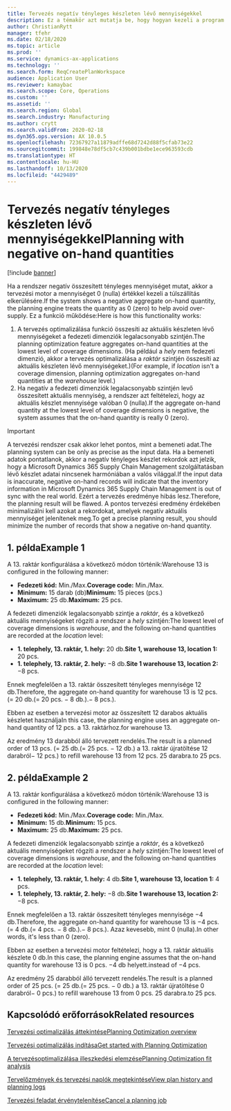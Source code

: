 ```yaml
---
title: Tervezés negatív tényleges készleten lévő mennyiségekkel
description: Ez a témakör azt mutatja be, hogy hogyan kezeli a program a negatív aktuális készletet a tervezés optimalizálása során.
author: ChristianRytt
manager: tfehr
ms.date: 02/18/2020
ms.topic: article
ms.prod: ''
ms.service: dynamics-ax-applications
ms.technology: ''
ms.search.form: ReqCreatePlanWorkspace
audience: Application User
ms.reviewer: kamaybac
ms.search.scope: Core, Operations
ms.custom: ''
ms.assetid: ''
ms.search.region: Global
ms.search.industry: Manufacturing
ms.author: crytt
ms.search.validFrom: 2020-02-18
ms.dyn365.ops.version: AX 10.0.5
ms.openlocfilehash: 72367927a11879adffe68d7242d88f5cfab73e22
ms.sourcegitcommit: 199848e78df5cb7c439b001bdbe1ece963593cdb
ms.translationtype: HT
ms.contentlocale: hu-HU
ms.lasthandoff: 10/13/2020
ms.locfileid: "4429489"
---
```

# <a name="planning-with-negative-on-hand-quantities"></a><span data-ttu-id="5893e-103">Tervezés negatív tényleges készleten lévő mennyiségekkel</span><span class="sxs-lookup"><span data-stu-id="5893e-103">Planning with negative on-hand quantities</span></span>

[!include [banner](../../includes/banner.md)]

<span data-ttu-id="5893e-104">Ha a rendszer negatív összesített tényleges mennyiséget mutat, akkor a tervezési motor a mennyiséget 0 (nulla) értékkel kezeli a túlszállítás elkerülésére.</span><span class="sxs-lookup"><span data-stu-id="5893e-104">If the system shows a negative aggregate on-hand quantity, the planning engine treats the quantity as 0 (zero) to help avoid over-supply.</span></span> <span data-ttu-id="5893e-105">Ez a funkció működése:</span><span class="sxs-lookup"><span data-stu-id="5893e-105">Here is how this functionality works:</span></span>

1. <span data-ttu-id="5893e-106">A tervezés optimalizálása funkció összesíti az aktuális készleten lévő mennyiségeket a fedezeti dimenziók legalacsonyabb szintjén.</span><span class="sxs-lookup"><span data-stu-id="5893e-106">The planning optimization feature aggregates on-hand quantities at the lowest level of coverage dimensions.</span></span> <span data-ttu-id="5893e-107">(Ha például a *hely* nem fedezeti dimenzió, akkor a tervezés optimalizálása a *raktár* szintjén összesíti az aktuális készleten lévő mennyiségeket.)</span><span class="sxs-lookup"><span data-stu-id="5893e-107">(For example, if *location* isn't a coverage dimension, planning optimization aggregates on-hand quantities at the *warehouse* level.)</span></span>
1. <span data-ttu-id="5893e-108">Ha negatív a fedezeti dimenziók legalacsonyabb szintjén levő összesített aktuális mennyiség, a rendszer azt feltételezi, hogy az aktuális készlet mennyisége valóban 0 (nulla).</span><span class="sxs-lookup"><span data-stu-id="5893e-108">If the aggregate on-hand quantity at the lowest level of coverage dimensions is negative, the system assumes that the on-hand quantity is really 0 (zero).</span></span>

> [!IMPORTANT]
> <span data-ttu-id="5893e-109">A tervezési rendszer csak akkor lehet pontos, mint a bemeneti adat.</span><span class="sxs-lookup"><span data-stu-id="5893e-109">The planning system can be only as precise as the input data.</span></span> <span data-ttu-id="5893e-110">Ha a bemeneti adatok pontatlanok, akkor a negatív tényleges készlet rekordok azt jelzik, hogy a Microsoft Dynamics 365 Supply Chain Management szolgáltatásban lévő készlet adatai nincsenek harmóniában a valós világgal.</span><span class="sxs-lookup"><span data-stu-id="5893e-110">If the input data is inaccurate, negative on-hand records will indicate that the inventory information in Microsoft Dynamics 365 Supply Chain Management is out of sync with the real world.</span></span> <span data-ttu-id="5893e-111">Ezért a tervezés eredménye hibás lesz.</span><span class="sxs-lookup"><span data-stu-id="5893e-111">Therefore, the planning result will be flawed.</span></span> <span data-ttu-id="5893e-112">A pontos tervezési eredmény érdekében minimalizálni kell azokat a rekordokat, amelyek negatív aktuális mennyiséget jelenítenek meg.</span><span class="sxs-lookup"><span data-stu-id="5893e-112">To get a precise planning result, you should minimize the number of records that show a negative on-hand quantity.</span></span>

## <a name="example-1"></a><span data-ttu-id="5893e-113">1. példa</span><span class="sxs-lookup"><span data-stu-id="5893e-113">Example 1</span></span>

<span data-ttu-id="5893e-114">A 13. raktár konfigurálása a következő módon történik:</span><span class="sxs-lookup"><span data-stu-id="5893e-114">Warehouse 13 is configured in the following manner:</span></span>

- <span data-ttu-id="5893e-115">**Fedezeti kód:** Min./Max.</span><span class="sxs-lookup"><span data-stu-id="5893e-115">**Coverage code:** Min./Max.</span></span>
- <span data-ttu-id="5893e-116">**Minimum:** 15 darab (db)</span><span class="sxs-lookup"><span data-stu-id="5893e-116">**Minimum:** 15 pieces (pcs.)</span></span>
- <span data-ttu-id="5893e-117">**Maximum:** 25 db.</span><span class="sxs-lookup"><span data-stu-id="5893e-117">**Maximum:** 25 pcs.</span></span>

<span data-ttu-id="5893e-118">A fedezeti dimenziók legalacsonyabb szintje a *raktár*, és a következő aktuális mennyiségeket rögzíti a rendszer a *hely* szintjén:</span><span class="sxs-lookup"><span data-stu-id="5893e-118">The lowest level of coverage dimensions is *warehouse*, and the following on-hand quantities are recorded at the *location* level:</span></span>

- <span data-ttu-id="5893e-119">**1. telephely, 13. raktár, 1. hely:** 20 db.</span><span class="sxs-lookup"><span data-stu-id="5893e-119">**Site 1, warehouse 13, location 1:** 20 pcs.</span></span>
- <span data-ttu-id="5893e-120">**1. telephely, 13. raktár, 2. hely:** &minus;8 db.</span><span class="sxs-lookup"><span data-stu-id="5893e-120">**Site 1 warehouse 13, location 2:** &minus;8 pcs.</span></span>

<span data-ttu-id="5893e-121">Ennek megfelelően a 13. raktár összesített tényleges mennyisége 12 db.</span><span class="sxs-lookup"><span data-stu-id="5893e-121">Therefore, the aggregate on-hand quantity for warehouse 13 is 12 pcs.</span></span> <span data-ttu-id="5893e-122">(= 20 db.</span><span class="sxs-lookup"><span data-stu-id="5893e-122">(= 20 pcs.</span></span> <span data-ttu-id="5893e-123">&minus; 8 db.).</span><span class="sxs-lookup"><span data-stu-id="5893e-123">&minus; 8 pcs.).</span></span>

<span data-ttu-id="5893e-124">Ebben az esetben a tervezési motor az összesített 12 darabos aktuális készletet használja</span><span class="sxs-lookup"><span data-stu-id="5893e-124">In this case, the planning engine uses an aggregate on-hand quantity of 12 pcs.</span></span> <span data-ttu-id="5893e-125">a 13. raktárhoz.</span><span class="sxs-lookup"><span data-stu-id="5893e-125">for warehouse 13.</span></span>

<span data-ttu-id="5893e-126">Az eredmény 13 darabból álló tervezett rendelés.</span><span class="sxs-lookup"><span data-stu-id="5893e-126">The result is a planned order of 13 pcs.</span></span> <span data-ttu-id="5893e-127">(= 25 db.</span><span class="sxs-lookup"><span data-stu-id="5893e-127">(= 25 pcs.</span></span> <span data-ttu-id="5893e-128">&minus; 12 db.) a 13. raktár újratöltése 12 darabról</span><span class="sxs-lookup"><span data-stu-id="5893e-128">&minus; 12 pcs.) to refill warehouse 13 from 12 pcs.</span></span> <span data-ttu-id="5893e-129">25 darabra.</span><span class="sxs-lookup"><span data-stu-id="5893e-129">to 25 pcs.</span></span>

## <a name="example-2"></a><span data-ttu-id="5893e-130">2. példa</span><span class="sxs-lookup"><span data-stu-id="5893e-130">Example 2</span></span>

<span data-ttu-id="5893e-131">A 13. raktár konfigurálása a következő módon történik:</span><span class="sxs-lookup"><span data-stu-id="5893e-131">Warehouse 13 is configured in the following manner:</span></span>

- <span data-ttu-id="5893e-132">**Fedezeti kód:** Min./Max.</span><span class="sxs-lookup"><span data-stu-id="5893e-132">**Coverage code:** Min./Max.</span></span>
- <span data-ttu-id="5893e-133">**Minimum:** 15 db.</span><span class="sxs-lookup"><span data-stu-id="5893e-133">**Minimum:** 15 pcs.</span></span>
- <span data-ttu-id="5893e-134">**Maximum:** 25 db.</span><span class="sxs-lookup"><span data-stu-id="5893e-134">**Maximum:** 25 pcs.</span></span>

<span data-ttu-id="5893e-135">A fedezeti dimenziók legalacsonyabb szintje a *raktár*, és a következő aktuális mennyiségeket rögzíti a rendszer a *hely* szintjén:</span><span class="sxs-lookup"><span data-stu-id="5893e-135">The lowest level of coverage dimensions is *warehouse*, and the following on-hand quantities are recorded at the *location* level:</span></span>

- <span data-ttu-id="5893e-136">**1. telephely, 13. raktár, 1. hely:** 4 db.</span><span class="sxs-lookup"><span data-stu-id="5893e-136">**Site 1, warehouse 13, location 1:** 4 pcs.</span></span>
- <span data-ttu-id="5893e-137">**1. telephely, 13. raktár, 2. hely:** &minus;8 db.</span><span class="sxs-lookup"><span data-stu-id="5893e-137">**Site 1 warehouse 13, location 2:** &minus;8 pcs.</span></span>

<span data-ttu-id="5893e-138">Ennek megfelelően a 13. raktár összesített tényleges mennyisége &minus;4 db.</span><span class="sxs-lookup"><span data-stu-id="5893e-138">Therefore, the aggregate on-hand quantity for warehouse 13 is &minus;4 pcs.</span></span> <span data-ttu-id="5893e-139">(= 4 db.</span><span class="sxs-lookup"><span data-stu-id="5893e-139">(= 4 pcs.</span></span> <span data-ttu-id="5893e-140">&minus; 8 db.).</span><span class="sxs-lookup"><span data-stu-id="5893e-140">&minus; 8 pcs.).</span></span> <span data-ttu-id="5893e-141">Azaz kevesebb, mint 0 (nulla).</span><span class="sxs-lookup"><span data-stu-id="5893e-141">In other words, it's less than 0 (zero).</span></span>

<span data-ttu-id="5893e-142">Ebben az esetben a tervezési motor feltételezi, hogy a 13. raktár aktuális készlete 0 db.</span><span class="sxs-lookup"><span data-stu-id="5893e-142">In this case, the planning engine assumes that the on-hand quantity for warehouse 13 is 0 pcs.</span></span> <span data-ttu-id="5893e-143">&minus;4 db helyett.</span><span class="sxs-lookup"><span data-stu-id="5893e-143">instead of &minus;4 pcs.</span></span>

<span data-ttu-id="5893e-144">Az eredmény 25 darabból álló tervezett rendelés.</span><span class="sxs-lookup"><span data-stu-id="5893e-144">The result is a planned order of 25 pcs.</span></span> <span data-ttu-id="5893e-145">(= 25 db.</span><span class="sxs-lookup"><span data-stu-id="5893e-145">(= 25 pcs.</span></span> <span data-ttu-id="5893e-146">&minus; 0 db.) a 13. raktár újratöltése 0 darabról</span><span class="sxs-lookup"><span data-stu-id="5893e-146">&minus; 0 pcs.) to refill warehouse 13 from 0 pcs.</span></span> <span data-ttu-id="5893e-147">25 darabra.</span><span class="sxs-lookup"><span data-stu-id="5893e-147">to 25 pcs.</span></span>

## <a name="related-resources"></a><span data-ttu-id="5893e-148">Kapcsolódó erőforrások</span><span class="sxs-lookup"><span data-stu-id="5893e-148">Related resources</span></span>

[<span data-ttu-id="5893e-149">Tervezési optimalizálás áttekintése</span><span class="sxs-lookup"><span data-stu-id="5893e-149">Planning Optimization overview</span></span>](planning-optimization-overview.md)

[<span data-ttu-id="5893e-150">Tervezési optimalizálás indítása</span><span class="sxs-lookup"><span data-stu-id="5893e-150">Get started with Planning Optimization</span></span>](get-started.md)

[<span data-ttu-id="5893e-151">A tervezésoptimalizálása illeszkedési elemzése</span><span class="sxs-lookup"><span data-stu-id="5893e-151">Planning Optimization fit analysis</span></span>](planning-optimization-fit-analysis.md)

[<span data-ttu-id="5893e-152">Tervelőzmények és tervezési naplók megtekintése</span><span class="sxs-lookup"><span data-stu-id="5893e-152">View plan history and planning logs</span></span>](plan-history-logs.md)

[<span data-ttu-id="5893e-153">Tervezési feladat érvénytelenítése</span><span class="sxs-lookup"><span data-stu-id="5893e-153">Cancel a planning job</span></span>](cancel-planning-job.md)

